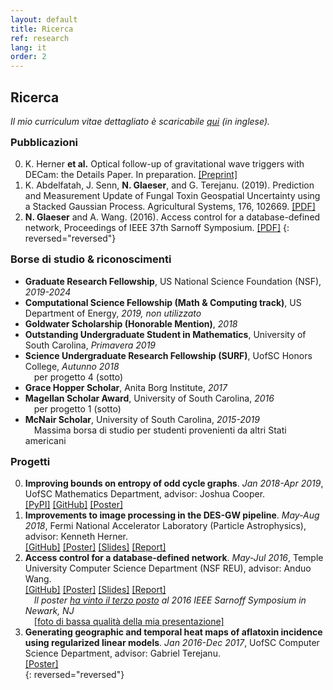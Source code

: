 ```yaml
---
layout: default
title: Ricerca
ref: research
lang: it
order: 2
---
```


<style>
#research-title i {
  font-size: .6em;
  vertical-align: middle;
  display: table-cell;
}
h3 {
  margin-top: 15px;
}
</style>

<h2 id="research-title">Ricerca
<li style="display: inline;">
  <a title="ORCID" target="_blank" href="https://orcid.org/{{ site.orcid }}">
    <i class="ai ai-orcid"></i></a>
</li>
<li style="display: inline;">
  <a title="Google Scholar" target="_blank" href="https://scholar.google.com/citations?user={{ site.google_scholar }}">
    <i class="ai ai-google-scholar" style="margin-bottom: 20px;"></i>
  </a>
</li>
</h2>

*Il mio curriculum vitae dettagliato è scaricabile [qui](../files/Glaeser_CV_STEM5.pdf) (in inglese).*

### Pubblicazioni

0. K. Herner **et al.** Optical follow-up of gravitational wave triggers with DECam: the Details Paper. In preparation. [\[Preprint\]](https://arxiv.org/pdf/2001.06551.pdf)
0. K. Abdelfatah, J. Senn, **N. Glaeser**, and G. Terejanu. (2019). Prediction and Measurement Update of Fungal Toxin Geospatial Uncertainty using a Stacked Gaussian Process. Agricultural Systems, 176, 102669. [\[PDF\]](https://doi.org/10.1016%2Fj.agsy.2019.102662)
0. **N. Glaeser** and A. Wang. (2016). Access control for a database-defined network, Proceedings of IEEE 37th Sarnoff Symposium. [\[PDF\]](http://dx.doi.org/10.1109/SARNOF.2016.7846728)
{: reversed="reversed"}

### Borse di studio & riconoscimenti

- **Graduate Research Fellowship**,<sup><a title="Cos'è?" style="text-decoration:none;" target="_blank" href="https://www.nsfgrfp.org/"><i class="fa fa-question-circle"></i></a></sup>
US National Science Foundation (NSF), *2019-2024*
- **Computational Science Fellowship (Math & Computing track)**,<sup><a title="Cos'è?" style="text-decoration:none;" target="_blank" href="https://www.krellinst.org/csgf/about-doe-csgf/math-cs-track"><i class="fa fa-question-circle"></i></a></sup>
US Department of Energy, *2019, non utilizzato*
- **Goldwater Scholarship (Honorable Mention)**,<sup><a title="Cos'è?" style="text-decoration:none;" target="_blank" href="https://goldwater.scholarsapply.org/"><i class="fa fa-question-circle"></i></a></sup>
*2018*
- **Outstanding Undergraduate Student in Mathematics**,<sup><a title="Cos'è?" style="text-decoration:none;" target="_blank" href="https://sc.edu/study/colleges_schools/artsandsciences/mathematics/study/awards_scholarships/index.php"><i class="fa fa-question-circle"></i></a></sup>
University of South Carolina, *Primavera 2019*
- **Science Undergraduate Research Fellowship (SURF)**,<sup><a title="Cos'è?" style="text-decoration:none;" target="_blank" href="https://www.sc.edu/study/colleges_schools/honors_college/internal/beyond_the_classroom/undergraduate_research/surf_and_exploration_grants/index.php"><i class="fa fa-question-circle"></i></a></sup>
UofSC Honors College, *Autunno 2018*   
  &emsp;per progetto 4 (sotto)
- **Grace Hopper Scholar**, Anita Borg Institute, *2017* 
- **Magellan Scholar Award**,<sup><a title="Cos'è?" style="text-decoration:none;" target="_blank" href="https://sc.edu/about/offices_and_divisions/undergraduate_research/apply_for_funding/our_funding/magellan-scholar-award/index.php"><i class="fa fa-question-circle"></i></a></sup>
University of South Carolina, *2016*   
  &emsp;per progetto 1 (sotto)
- **McNair Scholar**,<sup><a title="Cos'è?" style="text-decoration:none;" target="_blank" href="https://www.sc.edu/about/offices_and_divisions/fellowships_and_scholar_programs/top_scholars/index.php"><i class="fa fa-question-circle"></i></a></sup>
University of South Carolina, *2015-2019*  
  &emsp;Massima borsa di studio per studenti provenienti da altri Stati americani

### Progetti

0. **Improving bounds on entropy of odd cycle graphs**. *Jan 2018-Apr 2019*, UofSC Mathematics Department, advisor: Joshua Cooper.  
[\[PyPI\]](https://pypi.org/project/graph-cyclone/)
[\[GitHub\]](https://github.com/nglaeser/graph_cyclone)
[\[Poster\]](../files/graphentropy/DiscoverUSC-Glaeser,Noemi.pdf)  
0. **Improvements to image processing in the DES-GW pipeline**. *May-Aug 2018*, Fermi National Accelerator Laboratory (Particle Astrophysics), advisor: Kenneth Herner.  
[\[GitHub\]](https://github.com/SSantosLab/gw_workflow)
[\[Poster\]](../files/fermilab/Glaeser_poster.pdf)
[\[Slides\]](../files/fermilab/Glaeser_slides.pdf)
[\[Report\]](../files/fermilab/Glaeser_SIST-final.pdf)  
0. **Access control for a database-defined network**. *May-Jul 2016*, Temple University Computer Science Department (NSF REU), advisor: Anduo Wang.  
[\[GitHub\]](https://github.com/ravel-net/REU-access-control)
[\[Poster\]](../files/TempleREU/NGlaeser-poster-Sarnoff.pdf)
[\[Slides\]](../files/TempleREU/Glaeser_midterm_slides.pdf)
[\[Report\]](../files/TempleREU/Glaeser_final.pdf)  
   &emsp;*Il poster [ha vinto il terzo posto](../files/TempleREU/thirdplace.jpg) al 2016 IEEE Sarnoff Symposium in Newark, NJ*   
  &emsp;[\[foto di bassa qualità della mia presentazione\]](../files/TempleREU/presentingSarnoff.jpg)  
0. **Generating geographic and temporal heat maps of aflatoxin incidence using regularized linear models**. *Jan 2016-Dec 2017*, UofSC Computer Science Department, advisor: Gabriel Terejanu.  
[\[Poster\]](../files/aflatoxin/NGlaeser-poster.pdf)  
{: reversed="reversed"}
